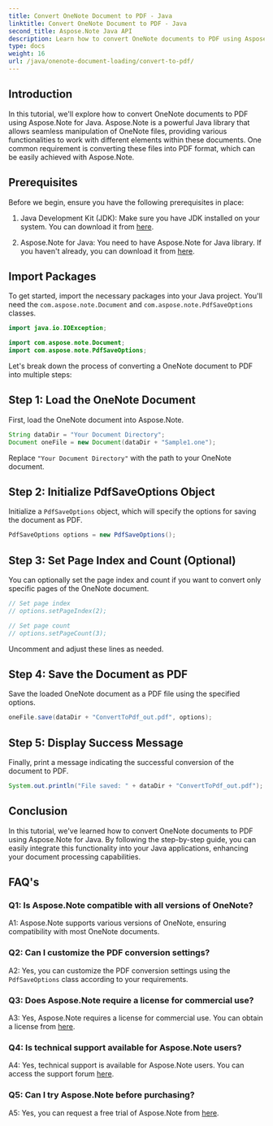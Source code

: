 ```yaml
---
title: Convert OneNote Document to PDF - Java
linktitle: Convert OneNote Document to PDF - Java
second_title: Aspose.Note Java API
description: Learn how to convert OneNote documents to PDF using Aspose.Note for Java. Enhance your document processing capabilities with this step-by-step guide.
type: docs
weight: 16
url: /java/onenote-document-loading/convert-to-pdf/
---
```

## Introduction

In this tutorial, we'll explore how to convert OneNote documents to PDF using Aspose.Note for Java. Aspose.Note is a powerful Java library that allows seamless manipulation of OneNote files, providing various functionalities to work with different elements within these documents. One common requirement is converting these files into PDF format, which can be easily achieved with Aspose.Note.

## Prerequisites

Before we begin, ensure you have the following prerequisites in place:

1. Java Development Kit (JDK): Make sure you have JDK installed on your system. You can download it from [here](https://www.oracle.com/java/technologies/javase-jdk15-downloads.html).

2. Aspose.Note for Java: You need to have Aspose.Note for Java library. If you haven't already, you can download it from [here](https://releases.aspose.com/note/java/).

## Import Packages

To get started, import the necessary packages into your Java project. You'll need the `com.aspose.note.Document` and `com.aspose.note.PdfSaveOptions` classes.

```java
import java.io.IOException;

import com.aspose.note.Document;
import com.aspose.note.PdfSaveOptions;
```

Let's break down the process of converting a OneNote document to PDF into multiple steps:

## Step 1: Load the OneNote Document

First, load the OneNote document into Aspose.Note.

```java
String dataDir = "Your Document Directory";
Document oneFile = new Document(dataDir + "Sample1.one");
```

Replace `"Your Document Directory"` with the path to your OneNote document.

## Step 2: Initialize PdfSaveOptions Object

Initialize a `PdfSaveOptions` object, which will specify the options for saving the document as PDF.

```java
PdfSaveOptions options = new PdfSaveOptions();
```

## Step 3: Set Page Index and Count (Optional)

You can optionally set the page index and count if you want to convert only specific pages of the OneNote document.

```java
// Set page index
// options.setPageIndex(2);

// Set page count
// options.setPageCount(3);
```

Uncomment and adjust these lines as needed.

## Step 4: Save the Document as PDF

Save the loaded OneNote document as a PDF file using the specified options.

```java
oneFile.save(dataDir + "ConvertToPdf_out.pdf", options);
```

## Step 5: Display Success Message

Finally, print a message indicating the successful conversion of the document to PDF.

```java
System.out.println("File saved: " + dataDir + "ConvertToPdf_out.pdf");
```

## Conclusion

In this tutorial, we've learned how to convert OneNote documents to PDF using Aspose.Note for Java. By following the step-by-step guide, you can easily integrate this functionality into your Java applications, enhancing your document processing capabilities.

## FAQ's

### Q1: Is Aspose.Note compatible with all versions of OneNote?

A1: Aspose.Note supports various versions of OneNote, ensuring compatibility with most OneNote documents.

### Q2: Can I customize the PDF conversion settings?

A2: Yes, you can customize the PDF conversion settings using the `PdfSaveOptions` class according to your requirements.

### Q3: Does Aspose.Note require a license for commercial use?

A3: Yes, Aspose.Note requires a license for commercial use. You can obtain a license from [here](https://purchase.aspose.com/buy).

### Q4: Is technical support available for Aspose.Note users?

A4: Yes, technical support is available for Aspose.Note users. You can access the support forum [here](https://forum.aspose.com/c/note/28).

### Q5: Can I try Aspose.Note before purchasing?

A5: Yes, you can request a free trial of Aspose.Note from [here](https://releases.aspose.com/).
